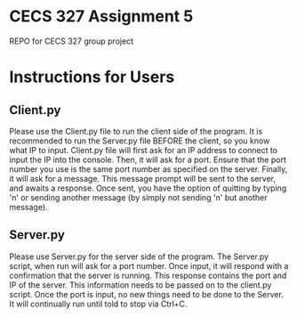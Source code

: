 # CECS 327 Assignment 5
 REPO for CECS 327 group project
 
 # Instructions for Users
 
 ## Client.py
 
 Please use the Client.py file to run the client side of the program. It is recommended to run the Server.py file BEFORE the client, so you know what IP to input. Client.py file will first ask for an IP address to connect to input the IP into the console.
 Then, it will ask for a port. Ensure that the port number you use is the same port number as specified on the server.
 Finally, it will ask for a message. This message prompt will be sent to the server, and awaits a response. Once sent, you have the option of quitting by typing 'n' or sending another message (by simply not sending 'n' but another message).
 
 ## Server.py
 
 Please use Server.py for the server side of the program. The Server.py script, when run will ask for a port number. Once input, it will respond with a confirmation that the server is running. This response contains the port and IP of the server. This information needs to be passed on to the client.py script. Once the port is input, no new things need to be done to the Server. It will continually run until told to stop via Ctrl+C.
